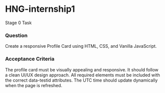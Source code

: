 # HNG-internship1

Stage 0 Task

### Question

Create a responsive Profile Card using HTML, CSS, and Vanilla JavaScript.

### Acceptance Criteria

The profile card must be visually appealing and responsive.
It should follow a clean UI/UX design approach.
All required elements must be included with the correct data-testid attributes.
The UTC time should update dynamically when the page is refreshed.
